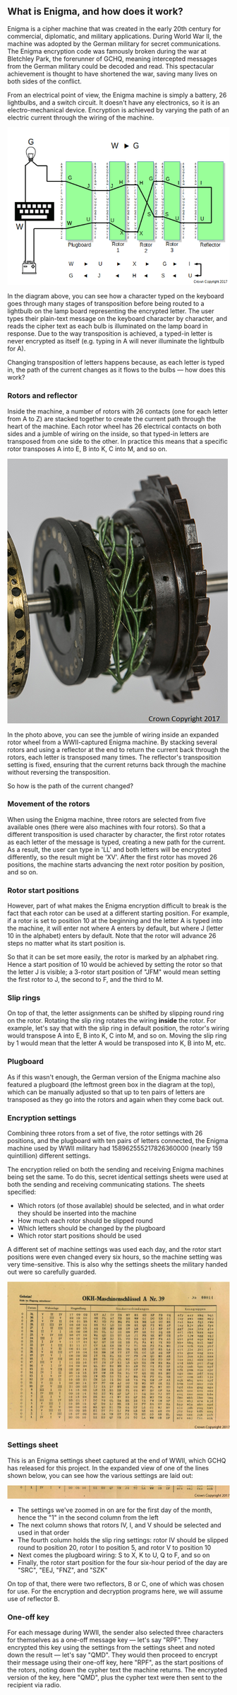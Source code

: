 ## What is Enigma, and how does it work?

Enigma is a cipher machine that was created in the early 20th century for commercial, diplomatic, and military applications. During World War II, the machine was adopted by the German military for secret communications. The Enigma encryption code was famously broken during the war at Bletchley Park, the forerunner of GCHQ, meaning intercepted messages from the German military could be decoded and read. This spectacular achievement is thought to have shortened the war, saving many lives on both sides of the conflict.

From an electrical point of view, the Enigma machine is simply a battery, 26 lightbulbs, and a switch circuit. It doesn't have any electronics, so it is an electro-mechanical device. Encryption is achieved by varying the path of an electric current through the wiring of the machine.

![Encoding a W as G on Enigma](images/Enigma-wiring.gif)

In the diagram above, you can see how a character typed on the keyboard goes through many stages of transposition before being routed to a lightbulb on the lamp board representing the encrypted letter. The user types their plain-text message on the keyboard character by character, and reads the cipher text as each bulb is illuminated on the lamp board in response. Due to the way transposition is achieved, a typed-in letter is never encrypted as itself (e.g. typing in A will never illuminate the lightbulb for A).

Changing transposition of letters happens because, as each letter is typed in, the path of the current changes as it flows to the bulbs — how does this work?

### Rotors and reflector

Inside the machine, a number of rotors with 26 contacts (one for each letter from A to Z) are stacked together to create the current path through the heart of the machine. Each rotor wheel has 26 electrical contacts on both sides and a jumble of wiring on the inside, so that typed-in letters are transposed from one side to the other. In practice this means that a specific rotor transposes A into E, B into K, C into M, and so on.

![Close-up view of rotor from a WWII captured Enigma machine](images/7X5A0921-closeup.png)

In the photo above, you can see the jumble of wiring inside an expanded rotor wheel from a WWII-captured Enigma machine. By stacking several rotors and using a reflector at the end to return the current back through the rotors, each letter is transposed many times. The reflector's transposition setting is fixed, ensuring that the current returns back through the machine without reversing the transposition.

So how is the path of the current changed?

### Movement of the rotors

When using the Enigma machine, three rotors are selected from five available ones (there were also machines with four rotors). So that a different transposition is used character by character, the first rotor rotates as each letter of the message is typed, creating a new path for the current. As a result, the user can type in 'LL' and both letters will be encrypted differently, so the result might be 'XV'. After the first rotor has moved 26 positions, the machine starts advancing the next rotor position by position, and so on.

### Rotor start positions

However, part of what makes the Enigma encryption difficult to break is the fact that each rotor can be used at a different starting position. For example, if a rotor is set to position 10 at the beginning and the letter A is typed into the machine, it will enter not where A enters by default, but where J (letter 10 in the alphabet) enters by default. Note that the rotor will advance 26 steps no matter what its start position is.

So that it can be set more easily, the rotor is marked by an alphabet ring. Hence a start position of 10 would be achieved by setting the rotor so that the letter J is visible; a 3-rotor start position of "JFM" would mean setting the first rotor to J, the second to F, and the third to M.

### Slip rings

On top of that, the letter assignments can be shifted by slipping round ring on the rotor. Rotating the slip ring rotates the wiring **inside** the rotor. For example, let's say that with the slip ring in default position, the rotor's wiring would transpose A into E, B into K, C into M, and so on. Moving the slip ring by 1 would mean that the letter A would be transposed into K, B into M, etc.

### Plugboard

As if this wasn't enough, the German version of the Enigma machine also featured a plugboard (the leftmost green box in the diagram at the top), which can be manually adjusted so that up to ten pairs of letters are transposed as they go into the rotors and again when they come back out.

### Encryption settings

Combining three rotors from a set of five, the rotor settings with 26 positions, and the plugboard with ten pairs of letters connected, the Enigma machine used by WWII military had 158962555217826360000 (nearly 159 quintillion) different settings.

The encryption relied on both the sending and receiving Enigma machines being set the same. To do this, secret identical settings sheets were used at both the sending and receiving communicating stations. The sheets specified:
- Which rotors (of those available) should be selected, and in what order they should be inserted into the machine
- How much each rotor should be slipped round
- Which letters should be changed by the plugboard
- Which rotor start positions should be used

A different set of machine settings was used each day, and the rotor start positions were even changed every six hours, so the machine setting was very time-sensitive. This is also why the settings sheets the military handed out were so carefully guarded.

![A captured Enigma settings sheet held by GCHQ](images/Enigma-settings-sheet.jpg)

### Settings sheet

This is an Enigma settings sheet captured at the end of WWII, which GCHQ has released for this project. In the expanded view of one of the lines shown below, you can see how the various settings are laid out:

![A line of settings from a WWII captured Enigma settings sheet](images/Enigma-settings-line.jpg)

+ The settings we've zoomed in on are for the first day of the month, hence the "1" in the second column from the left
+ The next column shows that rotors IV, I, and V should be selected and used in that order
+ The fourth column holds the slip ring settings: rotor IV should be slipped round to position 20, rotor I to position 5, and rotor V to position 10
+ Next comes the plugboard wiring: S to X, K to U, Q to F, and so on
+ Finally, the rotor start position for the four six-hour period of the day are "SRC", "EEJ, "FNZ", and "SZK"

On top of that, there were two reflectors, B or C, one of which was chosen for use. For the encryption and decryption programs here, we will assume use of reflector B.

### One-off key

For each message during WWII, the sender also selected three characters for themselves as a one-off message key — let's say "RPF". They encrypted this key using the settings from the settings sheet and noted down the result — let's say "QMD". They would then proceed to encrypt their message using their one-off key, here "RPF", as the start positions of the rotors, noting down the cypher text the machine returns. The encrypted version of the key, here "QMD", plus the cypher text were then sent to the recipient via radio.
